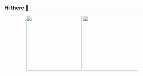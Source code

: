 ### Hi there 👋

<div align="center">
  <a href="https://github.com/DEVLeosantos">
  <img height="180em" src="https://github-readme-stats.vercel.app/api?username=DEVLeosantos&show_icons=true&theme=tokyonight&include_all_commits=true&count_private=true"/>
  <img height="180em" src="https://github-readme-stats.vercel.app/api/top-langs/?username=DEVLeosantos&layout=compact&langs_count=7&theme=tokyonight"/>
</div>
